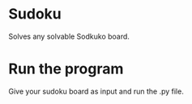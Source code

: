 # Sudoku

Solves any solvable Sodkuko board. 

# Run the program
Give your sudoku board as input and run the .py file. 
